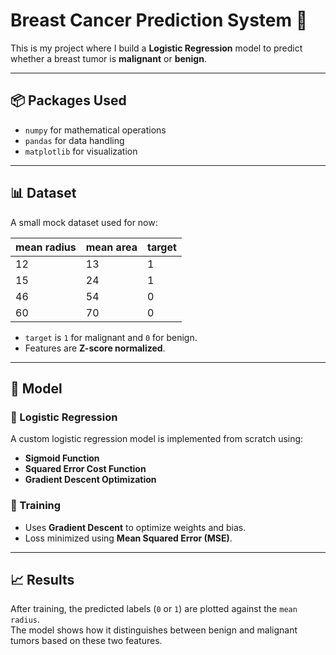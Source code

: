 # Breast Cancer Prediction System 🧬

This is my project where I build a **Logistic Regression** model to predict whether a breast tumor is **malignant** or **benign**.

---

## 📦 Packages Used

- `numpy` for mathematical operations  
- `pandas` for data handling  
- `matplotlib` for visualization

---

## 📊 Dataset

A small mock dataset used for now:

| mean radius | mean area | target |
|-------------|-----------|--------|
| 12          | 13        | 1      |
| 15          | 24        | 1      |
| 46          | 54        | 0      |
| 60          | 70        | 0      |

- `target` is `1` for malignant and `0` for benign.
- Features are **Z-score normalized**.

---

## 🧠 Model

### 🧮 Logistic Regression

A custom logistic regression model is implemented from scratch using:

- **Sigmoid Function**  
- **Squared Error Cost Function**  
- **Gradient Descent Optimization**

### 🧪 Training

- Uses **Gradient Descent** to optimize weights and bias.
- Loss minimized using **Mean Squared Error (MSE)**.

---

## 📈 Results

After training, the predicted labels (`0` or `1`) are plotted against the `mean radius`.  
The model shows how it distinguishes between benign and malignant tumors based on these two features.

